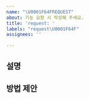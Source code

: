 ```yaml
---
name: "\U0001F64FREQUEST"
about: 기능 요청 시 작성해 주세요.
title: 'request: '
labels: "request\U0001F64F"
assignees: ''

---
```


## 설명

## 방법 제안
